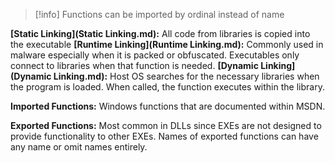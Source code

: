 >[!info] 
>Functions can be imported by ordinal instead of name

**[Static Linking](Static Linking.md):** All code from libraries is copied into the executable
**[Runtime Linking](Runtime Linking.md):** Commonly used in malware especially when it is packed or obfuscated. Executables only connect to libraries when that function is needed.
**[Dynamic Linking](Dynamic Linking.md):** Host OS searches for the necessary libraries when the program is loaded. When called, the function executes within the library. 

**Imported Functions:** Windows functions that are documented within MSDN.

**Exported Functions:** Most common in DLLs since EXEs are not designed to provide functionality to other EXEs. Names of exported functions can have any name or omit names entirely.
